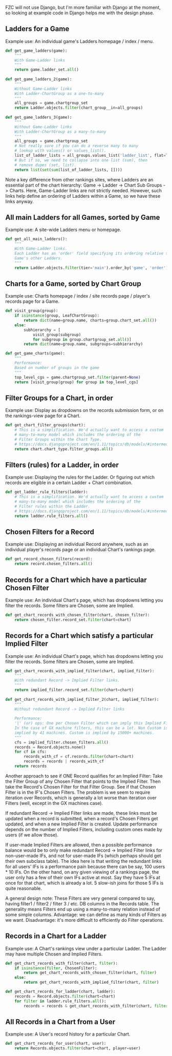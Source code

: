 FZC will not use Django, but I'm more familiar with Django at the moment, so looking at example code in Django helps me with the design phase.


## Ladders for a Game

Example use: An individual game's Ladders homepage / index / menu.

```python
def get_game_ladders(game):
    """
    With Game-Ladder links
    """
    return game.ladder_set.all()
    
def get_game_ladders_2(game):
    """
    Without Game-Ladder links
    With Ladder-ChartGroup as a one-to-many
    """
    all_groups = game.chartgroup_set
    return Ladder.objects.filter(chart_group__in=all_groups)
    
def get_game_ladders_3(game):
    """
    Without Game-Ladder links
    With Ladder-ChartGroup as a many-to-many
    """
    all_groups = game.chartgroup_set
    # Not really sure if you can do a reverse many to many
    # lookup with values() or values_list().
    list_of_ladder_lists = all_groups.values_list('ladder_list', flat=True)
    # But if so, we need to collapse into one list (sum), then
    # remove dupes (set, list).
    return list(set(sum(list_of_ladder_lists, [])))
```

Note a key difference from other rankings sites, where Ladders are an essential part of the chart hierarchy: Game -> Ladder -> Chart Sub Groups -> Charts. Here, Game-Ladder links are not strictly needed. However, such links help define an ordering of Ladders within a Game, so we have these links anyway.


## All main Ladders for all Games, sorted by Game

Example use: A site-wide Ladders menu or homepage.

```python
def get_all_main_ladders():
    """
    With Game-Ladder links.
    Each Ladder has an 'order' field specifying its ordering relative to the
    Game's other Ladders.
    """
    return Ladder.objects.filter(tier='main').order_by('game', 'order')
```


## Charts for a Game, sorted by Chart Group

Example use: Charts homepage / index / site records page / player's records page for a Game.

```python
def visit_group(group):
    if isinstance(group, LeafChartGroup):
        return dict(name=group.name, charts=group.chart_set.all())
    else:
        subhierarchy = [
            visit_group(subgroup)
            for subgroup in group.chartgroup_set.all()]
        return dict(name=group.name, subgroups=subhierarchy)

def get_game_charts(game):
    """
    Performance:
    Based on number of groups in the game
    """
    top_level_cgs = game.chartgroup_set.filter(parent=None)
    return [visit_group(group) for group in top_level_cgs]
```


## Filter Groups for a Chart, in order

Example use: Display as dropdowns on the records submission form, or on the rankings-view page for a Chart.

```python
def get_chart_filter_groups(chart):
    # This is a simplification. We'd actually want to access a custom
    # many-to-many model which includes the ordering of the
    # Filter Groups within the Chart Type.
    # https://docs.djangoproject.com/en/1.11/topics/db/models/#intermediary-manytomany
    return chart.chart_type.filter_groups.all()
```


## Filters (rules) for a Ladder, in order

Example use: Displaying the rules for the Ladder. Or figuring out which records are eligible in a certain Ladder + Chart combination.

```python
def get_ladder_rule_filters(ladder):
    # This is a simplification. We'd actually want to access a custom
    # many-to-many model which includes the ordering of the
    # Filter rules within the Ladder.
    # https://docs.djangoproject.com/en/1.11/topics/db/models/#intermediary-manytomany
    return ladder.rule_filters.all()
```


## Chosen Filters for a Record

Example use: Displaying an individual Record anywhere, such as an individual player's records page or an individual Chart's rankings page.

```python
def get_record_chosen_filters(record):
    return record.chosen_filters.all()
```


## Records for a Chart which have a particular Chosen Filter

Example use: An individual Chart's page, which has dropdowns letting you filter the records. Some filters are Chosen, some are Implied.

```python
def get_chart_records_with_chosen_filter(chart, chosen_filter):
    return chosen_filter.record_set.filter(chart=chart)
```


## Records for a Chart which satisfy a particular Implied Filter

Example use: An individual Chart's page, which has dropdowns letting you filter the records. Some filters are Chosen, some are Implied.

```python
def get_chart_records_with_implied_filter(chart, implied_filter):
    """
    With redundant Record -> Implied Filter links.
    """
    return implied_filter.record_set.filter(chart=chart)
    
def get_chart_records_with_implied_filter_2(chart, implied_filter):
    """
    Without redundant Record -> Implied Filter links
    
    Performance:
    '|' (or) ops: One per Chosen Filter which can imply this Implied Filter.
    In the case of GX machine filters, this can be a lot. Non Custom is
    implied by 41 machines. Custom is implied by 15000+ machines.
    """
    cfs = implied_filter.chosen_filters.all()
    records = Record.objects.none()
    for cf in cfs:
        records_with_cf = cf.records.filter(chart=chart)
        records = records | records_with_cf
    return records
```

Another approach to see if ONE Record qualifies for an Implied Filter: Take the Filter Group of any Chosen Filter that points to the Implied Filter. Then take the Record's Chosen Filter for that Filter Group. See if that Chosen Filter is in the IF's Chosen Filters. The problem is we seem to require iteration over Records, which is generally a lot worse than iteration over Filters (well, except in the GX machines case).

If redundant Record -> Implied Filter links are made, these links must be updated when a record is submitted, when a record's Chosen Filters get updated, and when a new Implied Filter is created. Update performance depends on the number of Implied Filters, including custom ones made by users (if we allow those).

If user-made Implied Filters are allowed, then a possible performance balance would be to only make redundant Record -> Implied Filter links for non-user-made IFs, and not for user-made IFs (which perhaps should get their own subclass table). The idea here is that writing the redundant links for all users' IFs is a performance pain because there can be say, 100 users * 10 IFs. On the other hand, on any given viewing of a rankings page, the user only has a few of their own IFs active at most. Say they have 5 IFs at once for that chart, which is already a lot. 5 slow-ish joins for those 5 IFs is quite reasonable.

A general design note: These Filters are very general compared to say, having filter1 / filter2 / filter 3 / etc. DB columns in the Records table. The generality means Filters end up using a many-to-many relation instead of some simple columns. Advantage: we can define as many kinds of Filters as we want. Disadvantage: it's more difficult to efficiently do Filter operations.


## Records in a Chart for a Ladder

Example use: A Chart's rankings view under a particular Ladder. The Ladder may have multiple Chosen and Implied Filters.

```python
def get_chart_records_with_filter(chart, filter):
    if isinstance(filter, ChosenFilter):
        return get_chart_records_with_chosen_filter(chart, filter)
    else:
        return get_chart_records_with_implied_filter(chart, filter)

def get_chart_records_for_ladder(chart, ladder):
    records = Record.objects.filter(chart=chart)
    for filter in ladder.rule_filters.all():
        records = records & get_chart_records_with_filter(chart, filter)
```


## All Records in a Chart from a User

Example use: A User's record history for a particular Chart.

```python
def get_chart_records_for_user(chart, user):
    return Records.objects.filter(chart=chart, player=user)
```

